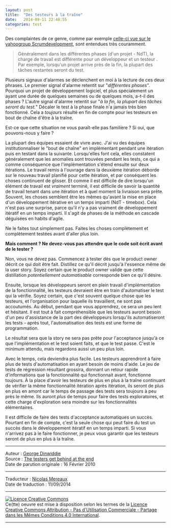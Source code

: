 ```yaml
---
layout: post
title:  "Des testeurs à la traîne"
date:   2014-09-11 22:48:55
categories: test
---
```

Des complaintes de ce genre, comme par exemple [celle-ci vue sur le yahoogroup Scrumdevelopment](http://groups.yahoo.com/group/scrumdevelopment/message/45191), sont entendues très couramment. 

> Généralement dans les différentes phases (d'un projet - NdT), la charge de travail est différente pour un développeur et un testeur . Par exemple, lorsqu'un projet arrive près de la fin, la plupart des tâches restantes seront du test.  

Plusieurs signaux d'alarmes se déclenchent en moi à la lecture de ces deux phrases. Le premier signal d'alarme retentit sur  "_différentes phases_". Pourquoi un projet de développement logiciel, et plus spécialement un ayant une durée de quelques semaines ou de quelques mois, a-t-il des phases ? L'autre signal d'alarme retentit sur "_à la fin, la plupart des tâches seront du test._" Décaler le test à la phase finale n'a jamais très bien fonctionné. Cela a _toujours_ résulté en fin de compte pour les testeurs en bout de chaîne d'être à la traîne.  

Est-ce que cette situation ne vous paraît-elle pas familière ? Si oui, que pouvons-nous y faire ?

La plupart des équipes essaient de vivre avec. J'ai vu des équipes institutionnaliser le "bout de chaîne" en implémentant pendant une itération puis en testant dans la suivante. Lorsqu'elles font cela, elles constatent généralement que les anomalies sont trouvées pendant les tests, ce qui a comme conséquence que l'implémentation s'étend ensuite sur deux itérations. Le travail remis à l'ouvrage dans la deuxième itération déborde sur le nouveau travail planifié pour cette itération, et par conséquent les choses continuent de glisser. Et comme il est difficile de dire lorsqu'un élément de travail est _vraiment_ terminé, il est difficile de savoir la quantité de travail tenant dans une itération et à quel moment la livraison sera prête. Souvent, les choses semblent être les mêmes qu'avant la mise en place d'un développement itérative en un temps imparti (NdT - timebox). Cela n'est pas une surprise, parce qu'il n'y a pas vraiment de développement itératif en un temps imparti. Il s'agit de phases de la méthode en cascade déguisées en habits d'agile. 

Ne le faites tout simplement pas. Faites les choses complètement et complètement testées avant d'aller plus loin.

**Mais comment ? Ne devez-vous pas attendre que le code soit écrit avant de le tester ?**

Non, vous ne devez pas. Commencez à tester dès que le product owner décrit ce qui doit être fait. Distillez ce qu'il décrit jusqu'à l'essence même de la user story. Soyez certain que le product owner valide que cette distillation _potentiellement automatisable_ corresponde bien ce qu'il désire.

Ensuite, lorsque les développeurs seront en plein travail d'implémentation de la fonctionnalité, les testeurs devraient être en train d'automatiser le test qui la vérifie. Soyez certain, que c'est souvent quelque chose que les testeurs, et l'organisation pour laquelle ils travaillent, ne sont pas accoutumés. Au début, pendant que vous apprendrez, ce sera un peu lent et hésitant. Il est tout à fait compréhensible que les testeurs auront besoin d'un peu d'assistance de la part des développeurs lorsqu'ils automatiseront les tests - après tout, l'automatisation des tests est une forme de programmation.

Le résultat sera que la story ne sera pas prête pour l'acceptance jusqu'à ce que l'implémentation et le test soient faits, et que le test passe. C'est le minimum attendu, mais regardons aussi un peu plus loin.

Avec le temps, cela deviendra plus facile. Les testeurs apprendront à faire plus de tests d'automatisation en ayant besoin de moins d'aide. Le jeu de tests de régression résultant grossira, donnant un retour rapide d'informations que la fonctionnalité qui fonctionnait avant, fonctionne toujours. À la place d'avoir les testeurs de plus en plus à la traîne continuant de vérifier la même fonctionnalité itération après itération, ils seront de plus en plus en amont car le temps de passage des tests sera toujours à peu près le même. Ils auront _plus_ de temps pour faire des tests exploratoires, et cette charge d'exploration sera moindre sur les fonctionnalités élémentaires.  

Il est difficile de faire des tests d'acceptance automatiques un succès. Pourtant en fin de compte, c'est la seule chose qui peut faire du test un succès dans le développement itératif en un temps imparti. Si vous n'arrivez pas à le faire fonctionner, je peux vous garantir que les testeurs seront de plus en plus à la traîne.


---
Auteur : [George Dinwiddie](http://blog.gdinwiddie.com/about/)  
Source : [The testers get behind at the end](http://blog.gdinwiddie.com/2010/02/16/the-testers-get-behind-at-the-end/)  
Date de parution originale : 16 Février 2010  

---
Traducteur : [Nicolas Mereaux](http://www.les-traducteurs-agiles.org/traducteurs.html)  
Date de traduction : 11/09/2014  

---

<a rel="license" href="http://creativecommons.org/licenses/by-nc-sa/4.0/"><img alt="Licence Creative Commons" style="border-width:0" src="http://i.creativecommons.org/l/by-nc-sa/4.0/88x31.png" /></a><br />Ce(tte) oeuvre est mise à disposition selon les termes de la <a rel="license" href="http://creativecommons.org/licenses/by-nc-sa/4.0/">Licence Creative Commons Attribution - Pas d'Utilisation Commerciale - Partage dans les Mêmes Conditions 4.0 International</a>.

---